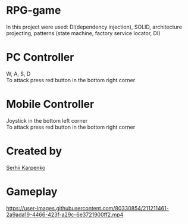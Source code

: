 # RPG-game
In this project were used: DI(dependency injection), SOLID, architecture projecting, patterns (state machine, factory service locator, DI)

# PC Controller
W, A, S, D <br>
To attack press red button in the bottom right corner

# Mobile Controller
Joystick in the bottom left corner <br>
To attack press red button in the bottom right corner

# Created by
[Serhii Karpenko](https://github.com/SerhiiKarpenko)


# Gameplay
https://user-images.githubusercontent.com/80330854/211211461-2a9ada19-4466-423f-a29c-6e3721900ff2.mp4


